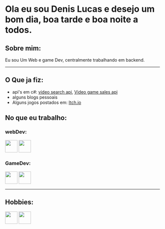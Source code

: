 <h1>Ola eu sou Denis Lucas e desejo um bom dia, boa tarde e boa noite a todos.</h1>
<h2>Sobre mim:</h2>
<p>
    Eu sou Um Web e game Dev, centralmente trabalhando em backend. 
</p>
<hr>
<h2>O Que ja fiz:</h2>
<ul>
    <li>api's em c#:
    <a href="https://github.com/DenisLucas/YoutubeApi/tree/workingOn" target="_blank"> video search api</a>,
    <a href="https://github.com/DenisLucas/VideoGameSalesApi/tree/workFinished" target="_blank"> Video game sales api</a>
    <li>alguns blogs pessoais</li>
    <li>Alguns jogos postados em: <a href="https://heartbit.itch.io/">Itch.io</a></li>
</ul>
<h2>No que eu trabalho:</h2>
<h3>webDev:</h3>
<div>
<img src="https://cdn.jsdelivr.net/gh/devicons/devicon/icons/php/php-plain.svg" width="40" height="40" />
<img src="https://cdn.jsdelivr.net/gh/devicons/devicon/icons/javascript/javascript-plain.svg" width="40" height="40" />
</div>
<h3>GameDev:</h3>
<div>
<img src="https://cdn.jsdelivr.net/gh/devicons/devicon/icons/unity/unity-original.svg" width="40" height="40" />
<img src="https://cdn.jsdelivr.net/gh/devicons/devicon/icons/godot/godot-plain.svg" width="40" height="40" />
</div>
<hr>
<h2>Hobbies:</h2>
<div>
<img src="https://cdn.jsdelivr.net/gh/devicons/devicon/icons/csharp/csharp-line.svg" width="40" height="40" />
<img src="https://cdn.jsdelivr.net/gh/devicons/devicon/icons/python/python-plain-wordmark.svg" width="40" height="40" />
</div>
